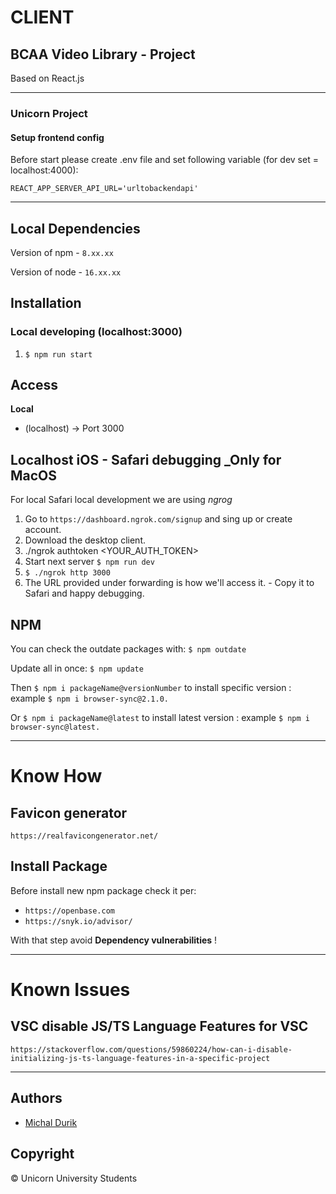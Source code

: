 # CLIENT

## BCAA Video Library - Project

Based on React.js

---

### Unicorn Project

#### Setup frontend config

Before start please create .env file and set following variable (for dev set = localhost:4000):

`REACT_APP_SERVER_API_URL='urltobackendapi'`

---

## Local Dependencies

Version of npm - `8.xx.xx`

Version of node - `16.xx.xx`

## Installation

### Local developing (localhost:3000)

1.  `$ npm run start`

## Access

**Local**

- (localhost) -> Port 3000

## Localhost iOS - Safari debugging \_Only for MacOS

For local Safari local development we are using _ngrog_

1. Go to `https://dashboard.ngrok.com/signup` and sing up or create account.
2. Download the desktop client.
3. ./ngrok authtoken <YOUR_AUTH_TOKEN>
4. Start next server `$ npm run dev`
5. `$ ./ngrok http 3000`
6. The URL provided under forwarding is how we'll access it. - Copy it to Safari and happy debugging.

## NPM

You can check the outdate packages with: `$ npm outdate`

Update all in once: `$ npm update`

Then `$ npm i packageName@versionNumber` to install specific version : example `$ npm i browser-sync@2.1.0.`

Or `$ npm i packageName@latest` to install latest version : example `$ npm i browser-sync@latest.`

---

# Know How

## Favicon generator

`https://realfavicongenerator.net/`

## Install Package

Before install new npm package check it per:

- `https://openbase.com`
- `https://snyk.io/advisor/`

With that step avoid **Dependency vulnerabilities** !

---

# Known Issues

## VSC disable JS/TS Language Features for VSC

`https://stackoverflow.com/questions/59860224/how-can-i-disable-initializing-js-ts-language-features-in-a-specific-project`

---

## Authors

- [Michal Durik](https://github.com/miko866)

## Copyright

&copy; Unicorn University Students
